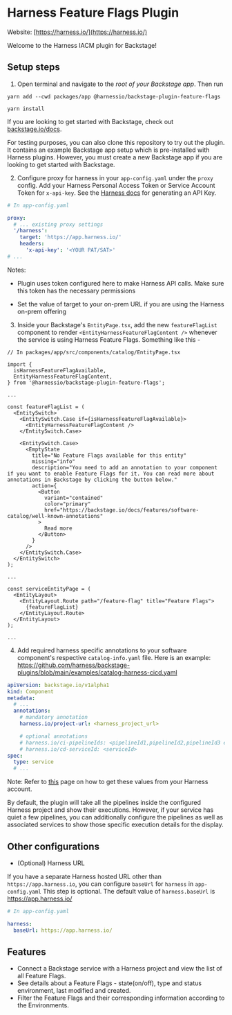 # Harness Feature Flags Plugin

Website: [https://harness.io/](https://harness.io/)

Welcome to the Harness IACM plugin for Backstage!

## Setup steps

1. Open terminal and navigate to the _root of your Backstage app_. Then run

```
yarn add --cwd packages/app @harnessio/backstage-plugin-feature-flags

yarn install
```

If you are looking to get started with Backstage, check out [backstage.io/docs](https://backstage.io/docs/getting-started/).

For testing purposes, you can also clone this repository to try out the plugin. It contains an example Backstage app setup which is pre-installed with Harness plugins. However, you must create a new Backstage app if you are looking to get started with Backstage.

2. Configure proxy for harness in your `app-config.yaml` under the `proxy` config. Add your Harness Personal Access Token or Service Account Token for `x-api-key`. See the [Harness docs](https://docs.harness.io/article/tdoad7xrh9-add-and-manage-api-keys) for generating an API Key.

```yaml
# In app-config.yaml

proxy:
  # ... existing proxy settings
  '/harness':
    target: 'https://app.harness.io/'
    headers:
      'x-api-key': '<YOUR PAT/SAT>'
# ...
```

Notes:

- Plugin uses token configured here to make Harness API calls. Make sure this token has the necessary permissions

- Set the value of target to your on-prem URL if you are using the Harness on-prem offering

3. Inside your Backstage's `EntityPage.tsx`, add the new `featureFlagList` component to render `<EntityHarnessFeatureFlagContent />` whenever the service is using Harness Feature Flags. Something like this -

```tsx
// In packages/app/src/components/catalog/EntityPage.tsx

import {
  isHarnessFeatureFlagAvailable,
  EntityHarnessFeatureFlagContent,
} from '@harnessio/backstage-plugin-feature-flags';

...

const featureFlagList = (
  <EntitySwitch>
    <EntitySwitch.Case if={isHarnessFeatureFlagAvailable}>
      <EntityHarnessFeatureFlagContent />
    </EntitySwitch.Case>

    <EntitySwitch.Case>
      <EmptyState
        title="No Feature Flags available for this entity"
        missing="info"
        description="You need to add an annotation to your component if you want to enable Feature Flags for it. You can read more about annotations in Backstage by clicking the button below."
        action={
          <Button
            variant="contained"
            color="primary"
            href="https://backstage.io/docs/features/software-catalog/well-known-annotations"
          >
            Read more
          </Button>
        }
      />
    </EntitySwitch.Case>
  </EntitySwitch>
);

...

const serviceEntityPage = (
  <EntityLayout>
    <EntityLayout.Route path="/feature-flag" title="Feature Flags">
      {featureFlagList}
    </EntityLayout.Route>
  </EntityLayout>
);

...

```

4. Add required harness specific annotations to your software component's respective `catalog-info.yaml` file. Here is an example: https://github.com/harness/backstage-plugins/blob/main/examples/catalog-harness-cicd.yaml

```yaml
apiVersion: backstage.io/v1alpha1
kind: Component
metadata:
  # ...
  annotations:
    # mandatory annotation
    harness.io/project-url: <harness_project_url>

    # optional annotations
    # harness.io/ci-pipelineIds: <pipelineId1,pipelineId2,pipelineId3 etc>
    # harness.io/cd-serviceId: <serviceId>
spec:
  type: service
  # ...
```

Note: Refer to [this](./harness-ci-cd/PluginConfiguation.md) page on how to get these values from your Harness account.

By default, the plugin will take all the pipelines inside the configured Harness project and show their executions. However, if your service has quiet a few pipelines, you can additionally configure the pipelines as well as associated services to show those specific execution details for the display.

## Other configurations

- (Optional) Harness URL

If you have a separate Harness hosted URL other than `https://app.harness.io`, you can configure `baseUrl` for `harness` in `app-config.yaml` This step is optional. The default value of `harness.baseUrl` is https://app.harness.io/

```yaml
# In app-config.yaml

harness:
  baseUrl: https://app.harness.io/
```

## Features

- Connect a Backstage service with a Harness project and view the list of all Feature Flags.
- See details about a Feature Flags - state(on/off), type and status environment, last modified and created.
- Filter the Feature Flags and their corresponding information according to the Environments.
